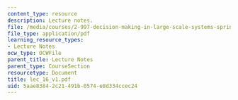 ```yaml
---
content_type: resource
description: Lecture notes.
file: /media/courses/2-997-decision-making-in-large-scale-systems-spring-2004/5aae83842c21491b0574e8d334ccec24_lec_16_v1.pdf
file_type: application/pdf
learning_resource_types:
- Lecture Notes
ocw_type: OCWFile
parent_title: Lecture Notes
parent_type: CourseSection
resourcetype: Document
title: lec_16_v1.pdf
uid: 5aae8384-2c21-491b-0574-e8d334ccec24
---
```

